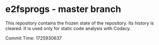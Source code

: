 # e2fsprogs - master branch

This repository contains the frozen state of the repository.
Its history is cleared. It is used only for static code
analysis with Codacy.

Commit Time: 1725930637